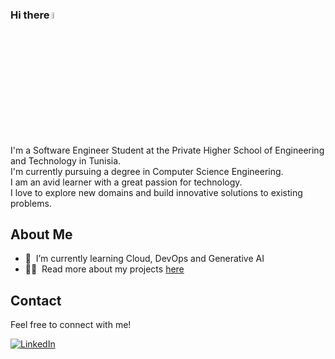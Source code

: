 ### Hi there <img src="https://media.giphy.com/media/hvRJCLFzcasrR4ia7z/giphy.gif" width="5%"></a>

I'm a Software Engineer Student at the Private Higher School of Engineering and Technology in Tunisia.<br>
I'm currently pursuing a degree in Computer Science Engineering.<br>
I am an avid learner with a great passion for technology.<br>
I love to explore new domains and build innovative solutions to existing problems.

## About Me
- 🌱 &nbsp;I’m currently learning Cloud, DevOps and Generative AI
- 👨‍💻 &nbsp;Read more about my projects [here](https://mkh-dev.github.io/portfolio/)

## Contact
Feel free to connect with me!

[![LinkedIn](https://img.shields.io/badge/LinkedIn-0077B5?style=for-the-badge&logo=linkedin&logoColor=white)](https://www.linkedin.com/in/malek-khelil/) 

